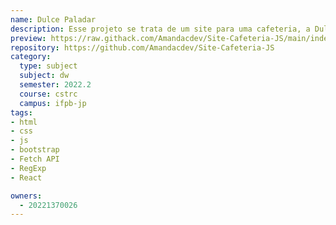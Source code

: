 ```yaml
---
name: Dulce Paladar
description: Esse projeto se trata de um site para uma cafeteria, a Dulce Paladar. Projeto desenvolvido durante a disciplina Linguagens de Script, do curso de Tecnologia de Redes de Computadores do IFPB - Campus JP
preview: https://raw.githack.com/Amandacdev/Site-Cafeteria-JS/main/index.html#enroll-beta
repository: https://github.com/Amandacdev/Site-Cafeteria-JS
category: 
  type: subject
  subject: dw
  semester: 2022.2
  course: cstrc
  campus: ifpb-jp
tags:
- html
- css
- js
- bootstrap
- Fetch API
- RegExp
- React

owners:
  - 20221370026
---
```

